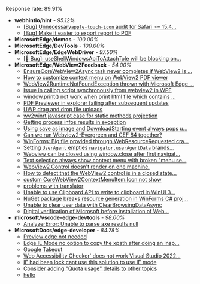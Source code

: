 Response rate: 89.91%

* **webhintio/hint** - _95.12%_
  * [[Bug] Unnecessary`apple-touch-icon` audit for Safari >= 15.4...](https://github.com/webhintio/hint/issues/5256)
  * [[Bug] Make it easier to export report to PDF](https://github.com/webhintio/hint/issues/5217)
* **MicrosoftEdge/demos** - _100.00%_
* **MicrosoftEdge/DevTools** - _100.00%_
* **MicrosoftEdge/EdgeWebDriver** - _97.50%_
  * [[🐛 Bug]: useShellWindowsApiToAttachToIe will be blocking on...](https://github.com/MicrosoftEdge/EdgeWebDriver/issues/34)
* **MicrosoftEdge/WebView2Feedback** - _54.00%_
  * [EnsureCoreWebView2Async task never completes if WebView2 is ...](https://github.com/MicrosoftEdge/WebView2Feedback/issues/2609)
  * [How to customize context menu on WebView2 PDF viewer](https://github.com/MicrosoftEdge/WebView2Feedback/issues/2607)
  * [WebView2RuntimeNotFoundException thrown with Microsoft Edge ...](https://github.com/MicrosoftEdge/WebView2Feedback/issues/2605)
  * [Issue in calling script synchronously from webview2 in WPF](https://github.com/MicrosoftEdge/WebView2Feedback/issues/2603)
  * [window.print() not work when print html file which contains ...](https://github.com/MicrosoftEdge/WebView2Feedback/issues/2601)
  * [PDF Previewer in explorer failing after subsequent updates](https://github.com/MicrosoftEdge/WebView2Feedback/issues/2598)
  * [UWP drag and drop file uploads](https://github.com/MicrosoftEdge/WebView2Feedback/issues/2597)
  * [wv2winrt javascript case for static methods projection](https://github.com/MicrosoftEdge/WebView2Feedback/issues/2595)
  * [Getting process infos results in exception](https://github.com/MicrosoftEdge/WebView2Feedback/issues/2589)
  * [Using save as image and DownloadStarting event always pops u...](https://github.com/MicrosoftEdge/WebView2Feedback/issues/2581)
  * [Can we run Webview2-Evergreen and CEF 84 together?](https://github.com/MicrosoftEdge/WebView2Feedback/issues/2578)
  * [WinForms: Big file provided through WebResourceRequested cra...](https://github.com/MicrosoftEdge/WebView2Feedback/issues/2577)
  * [Setting `UserAgent` empties `navigator.userAgentData` brands...](https://github.com/MicrosoftEdge/WebView2Feedback/issues/2576)
  * [Webview can be closed using window.close after first navigat...](https://github.com/MicrosoftEdge/WebView2Feedback/issues/2573)
  * [Text selection always show context menu with broken "menu se...](https://github.com/MicrosoftEdge/WebView2Feedback/issues/2569)
  * [WebView2 Control doesn't render on one machine.](https://github.com/MicrosoftEdge/WebView2Feedback/issues/2567)
  * [How to detect that the WebView2 control is in a closed state...](https://github.com/MicrosoftEdge/WebView2Feedback/issues/2566)
  * [custom CoreWebView2ContextMenuItem.Icon not show](https://github.com/MicrosoftEdge/WebView2Feedback/issues/2562)
  * [problems with translator](https://github.com/MicrosoftEdge/WebView2Feedback/issues/2590)
  * [Unable to use Clipboard API to write to clipboard in WinUI 3...](https://github.com/MicrosoftEdge/WebView2Feedback/issues/2584)
  * [NuGet package breaks resource generation in WinForms C# proj...](https://github.com/MicrosoftEdge/WebView2Feedback/issues/2583)
  * [Unable to clear user data with ClearBrowsingDataAsync](https://github.com/MicrosoftEdge/WebView2Feedback/issues/2582)
  * [Digital verification of Microsoft before installation of Web...](https://github.com/MicrosoftEdge/WebView2Feedback/issues/2559)
* **microsoft/vscode-edge-devtools** - _98.00%_
  * [AnalyzerError: Unable to parse axe results null](https://github.com/microsoft/vscode-edge-devtools/issues/1105)
* **MicrosoftDocs/edge-developer** - _84.78%_
  * [Preview edge not needed](https://github.com/MicrosoftDocs/edge-developer/issues/2068)
  * [Edge IE Mode no option to copy the xpath after doing an insp...](https://github.com/MicrosoftDocs/edge-developer/issues/2067)
  * [Google Takeout](https://github.com/MicrosoftDocs/edge-developer/issues/2064)
  * [ Web Accessibility Checker' does not work Visual Studio 2022...](https://github.com/MicrosoftDocs/edge-developer/issues/2059)
  * [IE had been lock cant use this solution to use IE mode](https://github.com/MicrosoftDocs/edge-developer/issues/2053)
  * [Consider adding "Quota usage" details to other topics](https://github.com/MicrosoftDocs/edge-developer/issues/2070)
  * [hello](https://github.com/MicrosoftDocs/edge-developer/issues/2060)